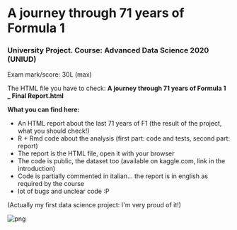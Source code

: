 # A journey through 71 years of Formula 1

### University Project. Course: Advanced Data Science 2020 (UNIUD)
Exam mark/score: 30L (max)

The HTML file you have to check:  **A journey through 71 years of Formula 1 _ Final Report.html**

**What you can find here:**
- An HTML report about the last 71 years of F1 (the result of the project, what you should check!)
- R + Rmd code about the analysis (first part: code and tests, second part: report)
- The report is the HTML file, open it with your browser
- The code is public, the dataset too (available on kaggle.com, link in the introduction)
- Code is partially commented in italian... the report is in english as required by the course
- lot of bugs and unclear code :P

(Actually my first data science project: I'm very proud of it!)

![png](readmeimage.png)
